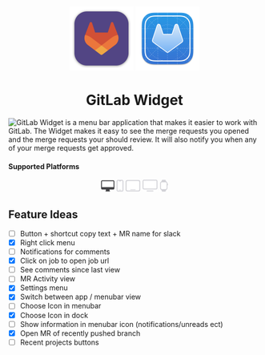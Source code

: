 <p align="center">
  <img src="GitLab/Assets.xcassets/AppIcon.appiconset/mac1024.png" height="128">
  <img src="GitLab/Assets.xcassets/AppIcon-Development.appiconset/icon_512x512@2x.png" height="128">
  <h1 align="center">GitLab Widget</h1>
</p>

![GitLab Widget](https://gitlab.com/beamgroup/gitlab-widget) is a menu bar application that makes it easier to work with GitLab. The Widget makes it easy to see the merge requests you opened and the merge requests your should review. It will also notify you when any of your merge requests get approved.

#### Supported Platforms
<p align="center">
  <img src="Images/macos-active.svg" height="24">
  <img src="Images/ios.svg" height="24">
  <img src="Images/ipados.svg" height="24">
  <img src="Images/tvos.svg" height="24">
  <img src="Images/watchos.svg" height="24">
</p>

## Feature Ideas
- [ ] Button + shortcut copy text + MR name for slack
- [x] Right click menu
- [ ] Notifications for comments
- [x] Click on job to open job url
- [ ] See comments since last view
- [ ] MR Activity view
- [x] Settings menu
- [x] Switch between app / menubar view
- [ ] Choose Icon in menubar
- [x] Choose Icon in dock
- [ ] Show information in menubar icon (notifications/unreads ect)
- [x] Open MR of recently pushed branch
- [ ] Recent projects buttons
